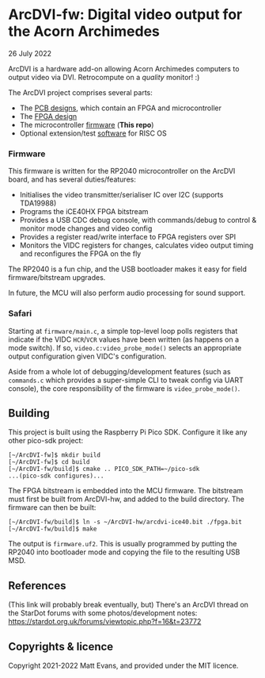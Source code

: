 # ArcDVI-fw: Digital video output for the Acorn Archimedes

26 July 2022

ArcDVI is a hardware add-on allowing Acorn Archimedes computers to output video via DVI.  Retrocompute on a _quality_ monitor! :)

The ArcDVI project comprises several parts:

   * The [PCB designs](https://github.com/evansm7/ArcDVI-PCB), which contain an FPGA and microcontroller
   * The [FPGA design](https://github.com/evansm7/ArcDVI-hw)
   * The microcontroller [firmware](https://github.com/evansm7/ArcDVI-fw) (__This repo__)
   * Optional extension/test [software](https://github.com/evansm7/ArcDVI-sw) for RISC OS


### Firmware

This firmware is written for the RP2040 microcontroller on the ArcDVI board, and has several duties/features:

   * Initialises the video transmitter/serialiser IC over I2C (supports TDA19988)
   * Programs the iCE40HX FPGA bitstream
   * Provides a USB CDC debug console, with commands/debug to control & monitor mode changes and video config
   * Provides a register read/write interface to FPGA registers over SPI
   * Monitors the VIDC registers for changes, calculates video output timing and reconfigures the FPGA on the fly

The RP2040 is a fun chip, and the USB bootloader makes it easy for field firmware/bitstream upgrades.

In future, the MCU will also perform audio processing for sound support.


### Safari

Starting at `firmware/main.c`, a simple top-level loop polls registers that indicate if the VIDC `HCR`/`VCR` values have been written (as happens on a mode switch).  If so, `video.c:video_probe_mode()` selects an appropriate output configuration given VIDC's configuration.

Aside from a whole lot of debugging/development features (such as `commands.c` which provides a super-simple CLI to tweak config via UART console), the core responsibility of the firmware is `video_probe_mode()`.


## Building

This project is built using the Raspberry Pi Pico SDK.  Configure it like any other pico-sdk project:

```
[~/ArcDVI-fw]$ mkdir build
[~/ArcDVI-fw]$ cd build
[~/ArcDVI-fw/build]$ cmake .. PICO_SDK_PATH=~/pico-sdk
...(pico-sdk configures)...
```

The FPGA bitstream is embedded into the MCU firmware.  The bitstream must first be built from ArcDVI-hw, and added to the build directory.  The firmware can then be built:

```
[~/ArcDVI-fw/build]$ ln -s ~/ArcDVI-hw/arcdvi-ice40.bit ./fpga.bit
[~/ArcDVI-fw/build]$ make
```

The output is `firmware.uf2`.  This is usually programmed by putting the RP2040 into bootloader mode and copying the file to the resulting USB MSD.



## References

(This link will probably break eventually, but) There's an ArcDVI thread on the StarDot forums with some photos/development notes:  <https://stardot.org.uk/forums/viewtopic.php?f=16&t=23772>


## Copyrights & licence

Copyright 2021-2022 Matt Evans, and provided under the MIT licence.

